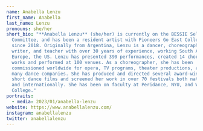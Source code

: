```yaml
---
name: Anabella Lenzu
first_name: Anabella
last_name: Lenzu
pronouns: she/her
short_bio: "**Anabella Lenzu** (she/her) is currently on the BESSIE Selection
  Committee, and has been a resident artist with Pioneers Go East Collective
  since 2018. Originally from Argentina, Lenzu is a dancer, choreographer,
  writer, and teacher with over 30 years of experience, working South America,
  Europe, the US. Lenzu has presented 390 performances, created 14 choreographic
  works and performed at 100 venues. As a choreographer, she has been
  commissioned worldwide for opera, TV programs, theater productions, and by
  many dance companies. She has produced and directed several award-winning
  short dance films and screened her work in over 70 festivals both nationally
  and internationally. She has been on faculty at Peridance, NYU, and Wagner
  College."
portraits:
  - media: 2023/01/anabella-lenzu
website: https://www.anabellalenzu.com/
instagram: anabellalenzu
twitter: anabellalenzu
---
```

